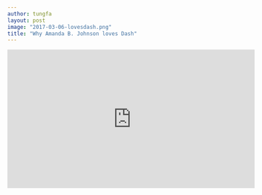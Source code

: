```yaml
---
author: tungfa
layout: post
image: "2017-03-06-lovesdash.png"
title: "Why Amanda B. Johnson loves Dash"
---
```

<iframe width="560" height="315" src="https://www.youtube.com/embed/c3xcYHa7qw8" frameborder="0" allowfullscreen></iframe>
